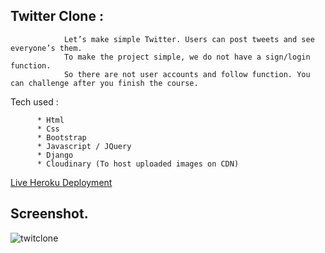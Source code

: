 ## Twitter Clone :

                Let’s make simple Twitter. Users can post tweets and see everyone’s them.
                To make the project simple, we do not have a sign/login function.
                So there are not user accounts and follow function. You can challenge after you finish the course.





Tech used :

          * Html
          * Css
          * Bootstrap
          * Javascript / JQuery
          * Django
          * Cloudinary (To host uploaded images on CDN)
          
          
 [Live Heroku Deployment]()
 
 
## Screenshot. 

![twitclone](https://user-images.githubusercontent.com/36609511/196079123-4309fedd-0ea9-4afd-a133-ead41894ee64.JPG)






